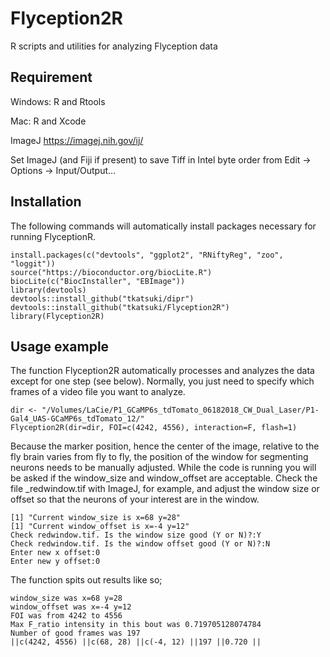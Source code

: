 # Flyception2R
R scripts and utilities for analyzing Flyception data

## Requirement
Windows: R and Rtools

Mac: R and Xcode

ImageJ https://imagej.nih.gov/ij/

Set ImageJ (and Fiji if present) to save Tiff in Intel byte order from Edit -> Options -> Input/Output... 

## Installation
The following commands will automatically install packages necessary for running FlyceptionR.

```
install.packages(c("devtools", "ggplot2", "RNiftyReg", "zoo", "loggit"))
source("https://bioconductor.org/biocLite.R")
biocLite(c("BiocInstaller", "EBImage"))
library(devtools)
devtools::install_github("tkatsuki/dipr")
devtools::install_github("tkatsuki/Flyception2R")
library(Flyception2R)
```

## Usage example
The function Flyception2R automatically processes and analyzes the data except for one step (see below). Normally, you just need to specify which frames of a video file you want to analyze.

```
dir <- "/Volumes/LaCie/P1_GCaMP6s_tdTomato_06182018_CW_Dual_Laser/P1-Gal4_UAS-GCaMP6s_tdTomato_12/"
Flyception2R(dir=dir, FOI=c(4242, 4556), interaction=F, flash=1)
```

Because the marker position, hence the center of the image, relative to the fly brain varies from fly to fly, the position of the window for segmenting neurons needs to be manually adjusted. While the code is running you will be asked if the window_size and window_offset are acceptable. Check the file _redwindow.tif with ImageJ, for example, and adjust the window size or offset so that the neurons of your interest are in the window.

```
[1] "Current window_size is x=68 y=28"
[1] "Current window_offset is x=-4 y=12"
Check redwindow.tif. Is the window size good (Y or N)?:Y
Check redwindow.tif. Is the window offset good (Y or N)?:N
Enter new x offset:0
Enter new y offset:0
```

The function spits out results like so;

```
window_size was x=68 y=28
window_offset was x=-4 y=12
FOI was from 4242 to 4556
Max F_ratio intensity in this bout was 0.719705128074784
Number of good frames was 197
||c(4242, 4556) ||c(68, 28) ||c(-4, 12) ||197 ||0.720 ||
```
